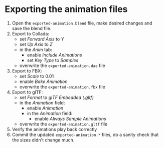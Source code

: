 # Exporting the animation files

1.  Open the `exported-animation.blend` file, make desired changes and save the blend
    file.
2.  Export to Collada:
    -   set *Forward Axis* to *Y*
    -   set *Up Axis* to *Z*
    -   in the *Anim* tab:
        -   enable *Include Animations*
        -   set *Key Type* to *Samples*
    -   overwrite the `exported-animation.dae` file
3.  Export to FBX:
    -   set *Scale* to 0.01
    -   enable *Bake Animation*
    -   overwrite the `exported-animation.fbx` file
4.  Export to glTF:
    -   set *Format* to *glTF Embedded (.gltf)*
    -   in the *Animation* field:
        -   enable *Animation*
        -   in the *Animation* field:
            - enable *Always Sample Animations*
    -   overwrite the `exported-animation.gltf` file
5.  Verify the animations play back correctly
6.  Commit the updated `exported-animation.*` files, do a sanity check that the sizes
    didn't change much.
